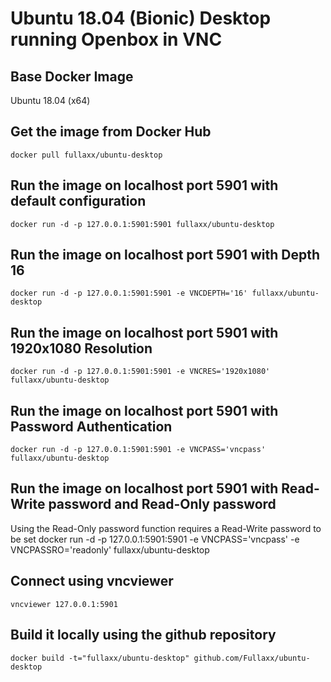 # Ubuntu 18.04 (Bionic) Desktop running Openbox in VNC

## Base Docker Image
Ubuntu 18.04 (x64)

## Get the image from Docker Hub

    docker pull fullaxx/ubuntu-desktop

## Run the image on localhost port 5901 with default configuration

    docker run -d -p 127.0.0.1:5901:5901 fullaxx/ubuntu-desktop

## Run the image on localhost port 5901 with Depth 16
    docker run -d -p 127.0.0.1:5901:5901 -e VNCDEPTH='16' fullaxx/ubuntu-desktop

## Run the image on localhost port 5901 with 1920x1080 Resolution
    docker run -d -p 127.0.0.1:5901:5901 -e VNCRES='1920x1080' fullaxx/ubuntu-desktop

## Run the image on localhost port 5901 with Password Authentication
    docker run -d -p 127.0.0.1:5901:5901 -e VNCPASS='vncpass' fullaxx/ubuntu-desktop

## Run the image on localhost port 5901 with Read-Write password and Read-Only password
Using the Read-Only password function requires a Read-Write password to be set
    docker run -d -p 127.0.0.1:5901:5901 -e VNCPASS='vncpass' -e VNCPASSRO='readonly' fullaxx/ubuntu-desktop

## Connect using vncviewer

    vncviewer 127.0.0.1:5901

## Build it locally using the github repository

    docker build -t="fullaxx/ubuntu-desktop" github.com/Fullaxx/ubuntu-desktop
